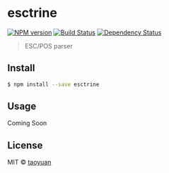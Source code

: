 # esctrine 

[![NPM version][npm-image]][npm-url] [![Build Status][travis-image]][travis-url] [![Dependency Status][daviddm-image]][daviddm-url]

> ESC/POS parser


## Install

```sh
$ npm install --save esctrine
```


## Usage

Coming Soon

## License

MIT © [taoyuan]()


[npm-image]: https://badge.fury.io/js/esctrine.svg
[npm-url]: https://npmjs.org/package/esctrine
[travis-image]: https://travis-ci.org/taoyuan/esctrine.svg?branch=master
[travis-url]: https://travis-ci.org/taoyuan/esctrine
[daviddm-image]: https://david-dm.org/taoyuan/esctrine.svg?theme=shields.io
[daviddm-url]: https://david-dm.org/taoyuan/esctrine
